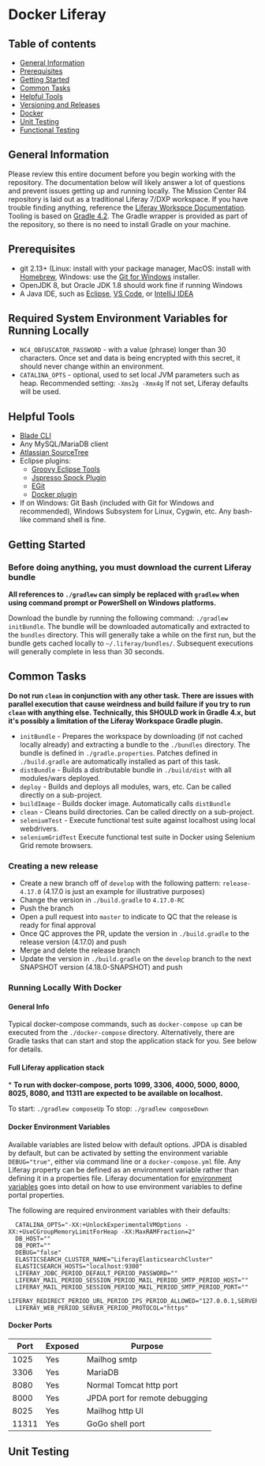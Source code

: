 # Docker Liferay

## Table of contents
- [General Information](#general-information)
- [Prerequisites](#prerequisites)
- [Getting Started](#getting-started)
- [Common Tasks](#common-tasks)
- [Helpful Tools](#helpful-tools)
- [Versioning and Releases](#versioning-and-releases)
- [Docker](#docker)
- [Unit Testing](#unit-testing)
- [Functional Testing](functionalTest/README.md)

## General Information
Please review this entire document before you begin working with the repository. The documentation below will likely 
answer a lot of questions and prevent issues getting up and running locally. The Mission Center R4 repository is laid 
out as a traditional Liferay 7/DXP workspace. If you have trouble finding anything, reference the 
[Liferay Workspce Documentation](https://dev.liferay.com/develop/tutorials/-/knowledge_base/7-0/liferay-workspace).
Tooling is based on  [Gradle 4.2](https://docs.gradle.org/4.2/userguide/userguide.html). The Gradle wrapper is provided 
as part of the repository, so there is no need to install Gradle on your machine.


## Prerequisites
- git 2.13+ (Linux: install with your package manager, MacOS: install with [Homebrew](https://brew.sh/), Windows: use the [Git for Windows](https://git-for-windows.github.io/) installer.
- OpenJDK 8, but Oracle JDK 1.8 should work fine if running Windows
- A Java IDE, such as [Eclipse](https://www.eclipse.org/), [VS Code](https://code.visualstudio.com/), or [IntelliJ IDEA](https://www.jetbrains.com/idea/)

## Required System Environment Variables for Running Locally
- `NC4_OBFUSCATOR_PASSWORD` - with a value (phrase) longer than 30 characters. Once set and data is being encrypted 
with this secret, it should never change within an environment.
- `CATALINA_OPTS` - optional, used to set local JVM parameters such as heap. Recommended setting: `-Xms2g -Xmx4g` If 
not set, Liferay defaults will be used.

## Helpful Tools
- [Blade CLI](https://dev.liferay.com/develop/tutorials/-/knowledge_base/7-0/blade-cli)
- Any MySQL/MariaDB client
- [Atlassian SourceTree](https://www.sourcetreeapp.com/)
- Eclipse plugins: 
  - [Groovy Eclipse Tools](http://dist.springsource.org/snapshot/GRECLIPSE/e4.6/)
  - [Jspresso Spock Plugin](http://www.jspresso.org/external/updates-snapshot/e44)
  - [EGit](http://www.eclipse.org/egit/)
  - [Docker plugin](https://marketplace.eclipse.org/content/eclipse-docker-tooling)
- If on Windows: Git Bash (included with Git for Windows and recommended), Windows Subsystem for Linux, Cygwin, etc. 
    Any bash-like command shell is fine.


## Getting Started
### Before doing anything, you must download the current Liferay bundle
**All references to `./gradlew` can simply be replaced with `gradlew` when using command prompt or PowerShell on 
Windows platforms.**

Download the bundle by running the following command: `./gradlew initBundle`.
The bundle will be downloaded automatically and extracted to the `bundles` directory. This will generally take a while on the first run, 
but the bundle gets cached locally to `~/.liferay/bundles/`. Subsequent executions will generally complete in less than 30 seconds.

## Common Tasks
**Do not run `clean` in conjunction with any other task. There are issues with parallel execution that cause weirdness and build failure
if you try to run `clean` with anything else. Technically, this SHOULD work in Gradle 4.x, but it's possibly a limitation of the Liferay
Workspace Gradle plugin.**
- `initBundle` - Prepares the workspace by downloading (if not cached locally already) and extracting a bundle to the `./bundles` directory. The bundle is defined in `./gradle.properties`. Patches defined in `./build.gradle` are automatically installed as part of this task.
- `distBundle` - Builds a distributable bundle in `./build/dist` with all modules/wars deployed.
- `deploy` - Builds and deploys all modules, wars, etc. Can be called directly on a sub-project.
- `buildImage` - Builds docker image. Automatically calls `distBundle`
- `clean` - Cleans build directories. Can be called directly on a sub-project.
- `seleniumTest` - Execute functional test suite against localhost using local webdrivers.
- `seleniumGridTest` Execute functional test suite in Docker using Selenium Grid remote browsers.

### Creating a new release
* Create a new branch off of `develop` with the following pattern: `release-4.17.0` (4.17.0 is just an example for illustrative purposes)
* Change the version in `./build.gradle` to `4.17.0-RC`
* Push the branch
* Open a pull request into `master` to indicate to QC that the release is ready for final approval
* Once QC approves the PR, update the version in `./build.gradle` to the release version (4.17.0) and push
* Merge and delete the release branch
* Update the version in `./build.gradle` on the `develop` branch to the next SNAPSHOT version (4.18.0-SNAPSHOT) and push

### Running Locally With Docker
#### General Info
Typical docker-compose commands, such as `docker-compose up` can be executed 
from the `./docker-compose` directory. Alternatively, there are Gradle tasks 
that can start and stop the application stack for you. See below for details.

#### Full Liferay application stack
\* **To run with docker-compose, ports 1099, 3306, 4000, 5000, 8000, 8025, 8080, 
and 11311 are expected to be available on localhost.**

To start: `./gradlew composeUp`
To stop: `./gradlew composeDown`

#### Docker Environment Variables
Available variables are listed below with default options. JPDA is disabled by default, but can be activated by 
setting the environment variable `DEBUG="true"`, either via command line or a `docker-compose.yml` file. Any Liferay property can
be defined as an environment variable rather than defining it in a properties file. Liferay documentation for 
[environment variables](https://dev.liferay.com/discover/portal/-/knowledge_base/7-0/environment-variables) goes into 
detail on how to use environment variables to define portal properties.

The following are required environment variables with their defaults:
```
  CATALINA_OPTS="-XX:+UnlockExperimentalVMOptions -XX:+UseCGroupMemoryLimitForHeap -XX:MaxRAMFraction=2"
  DB_HOST=""
  DB_PORT=""
  DEBUG="false"
  ELASTICSEARCH_CLUSTER_NAME="LiferayElasticsearchCluster"
  ELASTICSEARCH_HOSTS="localhost:9300"
  LIFERAY_JDBC_PERIOD_DEFAULT_PERIOD_PASSWORD=""
  LIFERAY_MAIL_PERIOD_SESSION_PERIOD_MAIL_PERIOD_SMTP_PERIOD_HOST=""
  LIFERAY_MAIL_PERIOD_SESSION_PERIOD_MAIL_PERIOD_SMTP_PERIOD_PORT=""
  LIFERAY_REDIRECT_PERIOD_URL_PERIOD_IPS_PERIOD_ALLOWED="127.0.0.1,SERVER_IP"
  LIFERAY_WEB_PERIOD_SERVER_PERIOD_PROTOCOL="https"
 ```

#### Docker Ports
Port |Exposed|Purpose
-----|------|-----------------------
1025 |Yes   |Mailhog smtp
3306 |Yes   |MariaDB
8080 |Yes   |Normal Tomcat http port
8000 |Yes   |JPDA port for remote debugging
8025 |Yes   |Mailhog http UI
11311|Yes   |GoGo shell port

## Unit Testing
